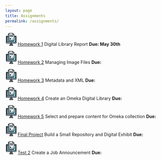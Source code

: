 ```yaml
---
layout: page
title: Assignments
permalink: /assignments/
---
```


![homework](/assets/hw.jpg) [Homework 1](https://markwolfeman.github.io/ist653/assignments/homework1.html) Digital Library Report **Due: May 30th**

![homework](/assets/hw.jpg) [Homework 2](https://markwolfeman.github.io/ist653/assignments/homework2.html) Managing Image Files **Due:**

![homework](/assets/hw.jpg) [Homework 3]() Metadata and XML **Due:**

![homework](/assets/hw.jpg) [Homework 4]() Create an Omeka Digital Library **Due:**

![homework](/assets/hw.jpg) [Homework 5]() Select and prepare content for Omeka collection **Due:**

![homework](/assets/hw.jpg) [Final Project]() Build a Small Repository and Digital Exhibit **Due:**

![homework](/assets/hw.jpg) [Test 2]() Create a Job Announcement **Due:**



